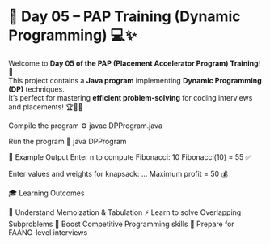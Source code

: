 # 📘 Day 05 – PAP Training (Dynamic Programming) 💻✨

Welcome to **Day 05 of the PAP (Placement Accelerator Program) Training**! 🎯  
This project contains a **Java program** implementing **Dynamic Programming (DP)** techniques.  
It’s perfect for mastering **efficient problem-solving** for coding interviews and placements! 🏆👨‍💻

Compile the program ⚙️
javac DPProgram.java

Run the program 🚀
java DPProgram

📝 Example Output
Enter n to compute Fibonacci: 10
Fibonacci(10) = 55 ✅

Enter values and weights for knapsack:
...
Maximum profit = 50 💰


🎓 Learning Outcomes

📖 Understand Memoization & Tabulation
⚡ Learn to solve Overlapping Subproblems
🧠 Boost Competitive Programming skills
💼 Prepare for FAANG-level interviews
